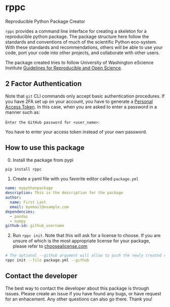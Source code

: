 # rppc

Reproducible Python Package Creator

`rppc` provides a command line interface for creating a skeleton for a reproducible python package. The package structure here follow the standards and conventions of much of the scientific Python eco-system. With these standards and recommendations, others will be able to use your code, port your code into other projects, and collaborate with other users.

The package created tries to follow University of Washington eScience Institute [Guidelines for Reproducible and Open Science](http://uwescience.github.io/reproducible/guidelines.html).

## 2 Factor Authentication

Note that `git` CLI commands only accept basic authentication procedures. If you have 2FA set up on your account, you have to generate a [Personal Access Token](https://help.github.com/articles/creating-a-personal-access-token-for-the-command-line/). In this case, when you are asked to enter a password in a manner such as:

`Enter the GitHub password for <user_name>`:

You have to enter your access token instead of your own password.

## How to use this package

0. Install the package from pypi

```bash
pip install rppc
```

1. Create a yaml file with you favorite editor called `package.yml`

```yaml
name: mypythonpackage
description: This is the description for the package
author:
  name: First Last
  email: myemail@example.com
dependencies:
  - pandas
  - numpy
github-id: github_username
```

2. Run `rppc init`. Note that this will ask for a license to choose. If you are unsure of which is the most appropriate license for your package, please refer to [choosealicense.com](https://choosealicense.com/)

```bash
# The optional --github argument will allow to push the newly created repository to your github
rppc init --file package.yml --github
```

## Contact the developer

The best way to contact the developer about this package is through issues. Please create an issue if you have found any bugs, or have request for an enhacement. Any other questions can also go there. Thank you!
